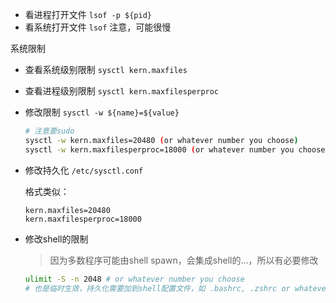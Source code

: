 

* 看进程打开文件 `lsof -p ${pid}`
* 看系统打开文件 `lsof`
  注意，可能很慢

系统限制
* 查看系统级别限制 `sysctl kern.maxfiles`

* 查看进程级别限制 `sysctl kern.maxfilesperproc`

* 修改限制 `sysctl -w ${name}=${value}`

  ```sh
  # 注意要sudo
  sysctl -w kern.maxfiles=20480 (or whatever number you choose)
  sysctl -w kern.maxfilesperproc=18000 (or whatever number you choose)
  ```

* 修改持久化 `/etc/sysctl.conf`

  格式类似：

  ```properties
  kern.maxfiles=20480
  kern.maxfilesperproc=18000
  ```

* 修改shell的限制

  > 因为多数程序可能由shell spawn，会集成shell的...，所以有必要修改

  ```sh
  ulimit -S -n 2048 # or whatever number you choose
  # 也是临时生效，持久化需要加到shell配置文件，如 .bashrc, .zshrc or whatever
  ```


